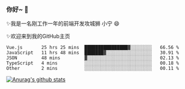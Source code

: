 ### 你好~  👋

✨我是一名刚工作一年的前端开发攻城狮 小宁 😄

✨欢迎来到我的GitHub主页
<!--
**7148505/7148505** is a ✨ _special_ ✨ repository because its `README.md` (this file) appears on your GitHub profile.

Here are some ideas to get you started:

- 🔭 I’m currently working on ...
- 🌱 I’m currently learning ...
- 👯 I’m looking to collaborate on ...
- 🤔 I’m looking for help with ...
- 💬 Ask me about ...
- 📫 How to reach me: ...
- 😄 Pronouns: ...
- ⚡ Fun fact: ...
-->

<!--START_SECTION:waka-->
```text
Vue.js       25 hrs 25 mins  ████████████████▓░░░░░░░░   66.56 % 
JavaScript   11 hrs 48 mins  ███████▓░░░░░░░░░░░░░░░░░   30.91 % 
JSON         48 mins         ▓░░░░░░░░░░░░░░░░░░░░░░░░   02.13 % 
TypeScript   4 mins          ░░░░░░░░░░░░░░░░░░░░░░░░░   00.18 % 
Other        2 mins          ░░░░░░░░░░░░░░░░░░░░░░░░░   00.11 % 
```
<!--END_SECTION:waka-->

[![Anurag's github stats](https://github-readme-stats.vercel.app/api?username=ZhangNing-debug)](https://github.com/anuraghazra/github-readme-stats)

